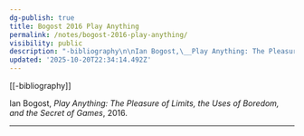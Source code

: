 ```yaml
---
dg-publish: true
title: Bogost 2016 Play Anything
permalink: /notes/bogost-2016-play-anything/
visibility: public
description: "-bibliography\n\nIan Bogost,\__Play Anything: The Pleasure of Limits, the Uses of Boredom, and the Secret of Games_, 2016.\n\n---"
updated: '2025-10-20T22:34:14.492Z'
---
```

[[-bibliography]]

Ian Bogost, _Play Anything: The Pleasure of Limits, the Uses of Boredom, and the Secret of Games_, 2016.

---
